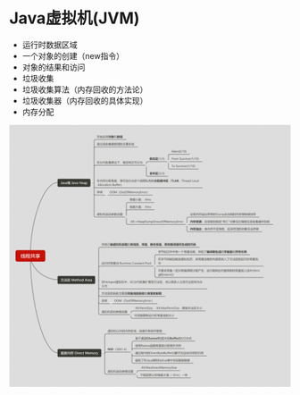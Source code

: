 # Java虚拟机(JVM)

- 运行时数据区域
- 一个对象的创建（new指令）
- 对象的结果和访问
- 垃圾收集
- 垃圾收集算法（内存回收的方法论）
- 垃圾收集器（内存回收的具体实现）
- 内存分配

![线程共享](<https://github.com/Xer97/Java-MindMapping/blob/master/docs/JVM/pics/%E7%BA%BF%E7%A8%8B%E5%85%B1%E4%BA%AB.png>)


